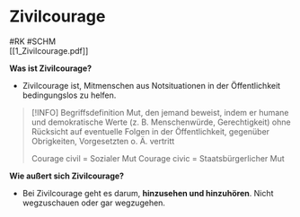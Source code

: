 # Zivilcourage
#RK #SCHM  
[[1_Zivilcourage.pdf]]

**Was ist Zivilcourage?**
- Zivilcourage ist, Mitmenschen aus Notsituationen in der Öffentlichkeit bedingungslos zu helfen. 

>[!INFO] Begriffsdefinition
>Mut, den jemand beweist, indem er humane und demokratische Werte (z. B. Menschenwürde, Gerechtigkeit) ohne Rücksicht auf eventuelle Folgen in der Öffentlichkeit, gegenüber Obrigkeiten, Vorgesetzten o. Ä. vertritt
>
>Courage civil = Sozialer Mut
>Courage civic = Staatsbürgerlicher Mut


**Wie außert sich Zivilcourage?**
- Bei Zivilcourage geht es darum, **hinzusehen und hinzuhören**. Nicht wegzuschauen oder gar wegzugehen.


### 